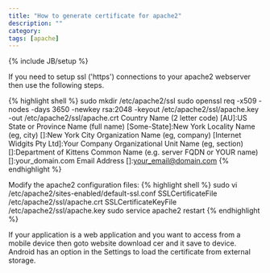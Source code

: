 ```yaml
---
title: "How to generate certificate for apache2"
description: ""
category: 
tags: [apache]
---
```

{% include JB/setup %}

If you need to setup ssl ('https') connections to your apache2 webserver then use the following steps.

{% highlight shell %} 
sudo mkdir /etc/apache2/ssl
sudo openssl req -x509 -nodes -days 3650 -newkey rsa:2048 -keyout /etc/apache2/ssl/apache.key -out /etc/apache2/ssl/apache.crt
Country Name (2 letter code) [AU]:US
State or Province Name (full name) [Some-State]:New York
Locality Name (eg, city) []:New York City
Organization Name (eg, company) [Internet Widgits Pty Ltd]:Your Company
Organizational Unit Name (eg, section) []:Department of Kittens
Common Name (e.g. server FQDN or YOUR name) []:your_domain.com
Email Address []:your_email@domain.com
{% endhighlight %} 

Modify the apache2 configuration files:
{% highlight shell %} 
sudo vi /etc/apache2/sites-enabled/default-ssl.conf
SSLCertificateFile /etc/apache2/ssl/apache.crt
SSLCertificateKeyFile /etc/apache2/ssl/apache.key
sudo service apache2 restart
{% endhighlight %} 

If your application is a web application and you want to access from a mobile device then goto website download cer and it save to device.  
Android has an option in the Settings to load the certificate from external storage.


